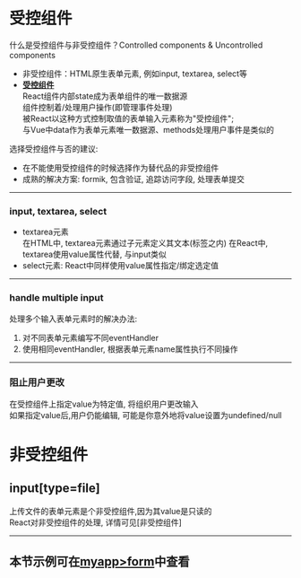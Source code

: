 # 受控组件
什么是受控组件与非受控组件？Controlled components & Uncontrolled components

- 非受控组件：HTML原生表单元素, 例如input, textarea, select等
- <u>**受控组件**</u>  
  React组件内部state成为表单组件的唯一数据源  
  组件控制着/处理用户操作(即管理事件处理)  
  被React以这种方式控制取值的表单输入元素称为"受控组件";  
  与Vue中data作为表单元素唯一数据源、methods处理用户事件是类似的  

选择受控组件与否的建议:  
- 在不能使用受控组件的时候选择作为替代品的非受控组件
- 成熟的解决方案: formik, 包含验证, 追踪访问字段, 处理表单提交
***
### input, textarea, select
- textarea元素  
  在HTML中, textarea元素通过子元素定义其文本(标签之内)
  在React中, textarea使用value属性代替, 与input类似
- select元素: React中同样使用value属性指定/绑定选定值

***
### handle multiple input
处理多个输入表单元素时的解决办法:
1. 对不同表单元素编写不同eventHandler
2. 使用相同eventHandler, 根据表单元素name属性执行不同操作
***
### 阻止用户更改
在受控组件上指定value为特定值, 将组织用户更改输入  
如果指定value后,用户仍能编辑, 可能是你意外地将value设置为undefined/null
# 非受控组件
## input[type=file]
上传文件的表单元素是个非受控组件,因为其value是只读的  
React对非受控组件的处理, 详情可见[非受控组件]
***
## 本节示例可在<u>**myapp>form**</u>中查看